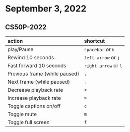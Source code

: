 # September 3, 2022

## CS50P-2022

| action                        | shortcut             |
|:------------------------------|:---------------------|
| play/Pause                    | `spacebar` or `k`    |
| Rewind 10 seconds             | `left arrow` or `j`  |
| Fast forward 10 seconds       | `right arrow` or `l` |
| Previous frame (while paused) | `,`                  |
| Next frame (while paused)     | `.`                  |
| Decrease playback rate        | `<`                  |
| Increase playback rate        | `>`                  |
| Toggle captions on/off        | `c`                  |
| Toggle mute                   | `m`                  |
| Toggle full screen            | `f`                  |
